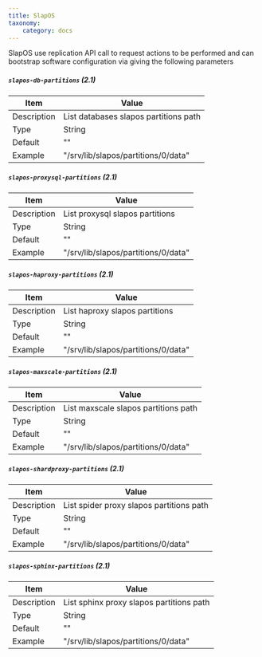 ```yaml
---
title: SlapOS
taxonomy:
    category: docs
---
```


SlapOS use replication API call to request actions to be performed and can bootstrap software configuration via giving the following parameters


##### `slapos-db-partitions` (2.1)

| Item | Value |
| ---- | ----- |
| Description | List databases slapos partitions path |
| Type | String |
| Default | ""  |
| Example | "/srv/lib/slapos/partitions/0/data" |

##### `slapos-proxysql-partitions` (2.1)

| Item | Value |
| ---- | ----- |
| Description |  List proxysql slapos partitions  |
| Type | String |
| Default | ""  |
| Example | "/srv/lib/slapos/partitions/0/data" |

##### `slapos-haproxy-partitions` (2.1)

| Item | Value |
| ---- | ----- |
| Description |  List haproxy slapos partitions  |
| Type | String |
| Default | ""  |
| Example | "/srv/lib/slapos/partitions/0/data" |

##### `slapos-maxscale-partitions` (2.1)

| Item | Value |
| ---- | ----- |
| Description |   List maxscale slapos partitions path  |
| Type | String |
| Default | ""  |
| Example | "/srv/lib/slapos/partitions/0/data" |

##### `slapos-shardproxy-partitions` (2.1)

| Item | Value |
| ---- | ----- |
| Description |   List spider proxy slapos partitions path  |
| Type | String |
| Default | ""  |
| Example | "/srv/lib/slapos/partitions/0/data" |

##### `slapos-sphinx-partitions` (2.1)

| Item | Value |
| ---- | ----- |
| Description |   List sphinx proxy slapos partitions path  |
| Type | String |
| Default | ""  |
| Example | "/srv/lib/slapos/partitions/0/data" |
